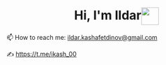 <h1 align="center">Hi, I'm Ildar<img align="center" src="https://github.com/blackcater/blackcater/raw/main/images/Hi.gif" height="40" width="40"/></h1>


📫 How to reach me: ildar.kashafetdinov@gmail.com

✍️ https://t.me/ikash_00
